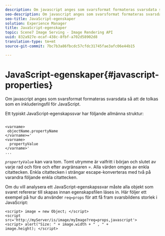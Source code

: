 ```yaml
---
description: Om javascript anges som svarsformat formateras svarsdata så att de tolkas som en inkluderingsfil för JavaScript.
seo-description: Om javascript anges som svarsformat formateras svarsdata så att de tolkas som en inkluderingsfil för JavaScript.
seo-title: JavaScript-egenskaper
solution: Experience Manager
title: JavaScript-egenskaper
topic: Scene7 Image Serving - Image Rendering API
uuid: 832a927e-ecaf-438c-8fbf-a702d58902d8
translation-type: tm+mt
source-git-commit: 7bc7b3a86fbcdc57cfdc31745fae3afc06e44b15

---
```



# JavaScript-egenskaper{#javascript-properties}

Om javascript anges som svarsformat formateras svarsdata så att de tolkas som en inkluderingsfil för JavaScript.

Ett typiskt JavaScript-egenskapssvar har följande allmänna struktur:

```
           
<varname> 
 objectName.propertyName 
</varname>=' 
<varname>
  propertyValue 
</varname>' 
...
```

*`propertyValue`* kan vara tom. Tomt utrymme är valfritt i början och slutet av varje rad och före och efter avgränsaren =. Alla värden omges av enkla citattecken. Enkla citattecken i strängar escape-konverteras med två på varandra följande enkla citattecken.

Om du vill analysera ett JavaScript-egenskapssvar måste alla objekt som svaret refererar till skapas innan egenskapsfilen läses in. Här följer ett exempel på hur du använder `req=props` för att få fram svarsbildens storlek i JavaScript:

```
<script> image = new Object; </script> 
<script 
src='http://myServer/is/image/myImage?req=props,javascript'> 
<script> alert("Size: " + image.width + " , " + 
image.height); </script>
```

